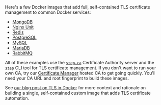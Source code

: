 Here's a few Docker images that add full, self-contained TLS certificate management to common Docker services:
- [MongoDB](https://github.com/smallstep/docker-tls/tree/main/mongodb)
- [Nginx Unit](https://github.com/smallstep/docker-tls/tree/main/nginx-unit)
- [Redis](https://github.com/smallstep/docker-tls/tree/main/redis)
- [PostgreSQL](https://github.com/smallstep/docker-tls/tree/main/postgres)
- [MySQL](https://github.com/smallstep/docker-tls/tree/main/mysql)
- [MariaDB](https://github.com/smallstep/docker-tls/tree/main/mariadb)
- [RabbitMQ](https://github.com/smallstep/docker-tls/tree/main/rabbitmq)

All of these examples use the [`step-ca`](https://github.com/smallstep/certificates/) Certificate Authority server and the [`step`](https://github.com/smallstep/cli/) CLI tool for TLS certificate management. If you don't want to run your own CA, try our [Certificate Manager](https://smallstep.com/signup?product=cm) hosted CA to get going quickly. You'll need your CA URL and root fingerprint to build these images.

See [our blog post on TLS in Docker](https://smallstep.com/blog/automate-docker-ssl-tls-certificates/) for more context and rationale on building a single, self-contained custom image that adds TLS certificate automation.
